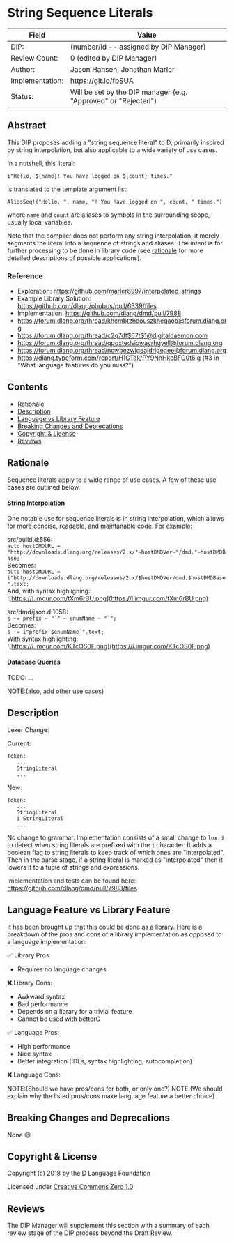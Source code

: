 # String Sequence Literals

| Field           | Value                                                           |
|-----------------|-----------------------------------------------------------------|
| DIP:            | (number/id -- assigned by DIP Manager)                          |
| Review Count:   | 0 (edited by DIP Manager)                                       |
| Author:         | Jason Hansen, Jonathan Marler                                   |
| Implementation: | https://git.io/fpSUA                                            |
| Status:         | Will be set by the DIP manager (e.g. "Approved" or "Rejected")  |

## Abstract

This DIP proposes adding a "string sequence literal" to D, primarily inspired
by string interpolation, but also applicable to a wide variety of use cases.

In a nutshell, this literal:

````
i"Hello, ${name}! You have logged on ${count} times."
````

is translated to the template argument list:

````
AliasSeq!("Hello, ", name, "! You have logged on ", count, " times.")
````

where `name` and `count` are aliases to symbols in the surrounding scope,
usually local variables.

Note that the compiler does not perform any string interpolation; it merely
segments the literal into a sequence of strings and aliases.  The intent is for
further processing to be done in library code (see [rationale](#rationale) for more detailed
descriptions of possible applications).

### Reference

- Exploration: https://github.com/marler8997/interpolated_strings
- Example Library Solution: https://github.com/dlang/phobos/pull/6339/files
- Implementation: https://github.com/dlang/dmd/pull/7988
- https://forum.dlang.org/thread/khcmbtzhoouszkheqaob@forum.dlang.org
- https://forum.dlang.org/thread/c2q7dt$67t$1@digitaldaemon.com
- https://forum.dlang.org/thread/qpuxtedsiowayrhgyell@forum.dlang.org
- https://forum.dlang.org/thread/ncwpezwlgeajdrigegee@forum.dlang.org
- https://dlang.typeform.com/report/H1GTak/PY9NhHkcBFG0t6ig (#3 in "What language features do you miss?")

## Contents
* [Rationale](#rationale)
* [Description](#description)
* [Language vs Library Feature](#language-feature-vs-library-feature)
* [Breaking Changes and Deprecations](#breaking-changes-and-deprecations)
* [Copyright & License](#copyright--license)
* [Reviews](#reviews)

## Rationale

Sequence literals apply to a wide range of use cases. A few of these use cases are outlined below.

#### String Interpolation
One notable use for sequence literals is in string interpolation, which allows for more concise, readable, and maintanable code. For example:


src/build.d:556:<br>
`auto hostDMDURL = "http://downloads.dlang.org/releases/2.x/"~hostDMDVer~"/dmd."~hostDMDBase;`<br>
Becomes:<br>
`auto hostDMDURL = i"http://downloads.dlang.org/releases/2.x/$hostDMDVer/dmd.$hostDMDBase".text;`<br>
And, with syntax highlighing:<br>
![https://i.imgur.com/tXm6rBU.png](https://i.imgur.com/tXm6rBU.png)


src/dmd/json.d:1058:<br>
``s ~= prefix ~ "`" ~ enumName ~ "`";``<br>
Becomes:<br>
``s ~= i"prefix`$enumName`".text;``<br>
With syntax highlighting:<br>
![https://i.imgur.com/KTcOS0F.png](https://i.imgur.com/KTcOS0F.png)


#### Database Queries
TODO: ...


NOTE:(also, add other use cases)


## Description

Lexer Change:

Current:

```
Token:
   ...
   StringLiteral
   ...
```
New:

```
Token:
   ...
   StringLiteral
   i StringLiteral
   ...
```

No change to grammar. Implementation consists of a small change to `lex.d` to detect when string literals are prefixed with the `i` character.  It adds a boolean flag to string literals to keep track of which ones are "interpolated".  Then in the parse stage, if a string literal is marked as "interpolated" then it lowers it to a tuple of strings and expressions.

Implementation and tests can be found here: https://github.com/dlang/dmd/pull/7988/files


## Language Feature vs Library Feature

It has been brought up that this could be done as a library. Here is a breakdown of the pros and cons of a library implementation as opposed to a language implementation:

:white_check_mark: Library Pros:
- Requires no language changes

:x: Library Cons:
- Awkward syntax
- Bad performance
- Depends on a library for a trivial feature
- Cannot be used with betterC


:white_check_mark: Language Pros:
- High performance
- Nice syntax
- Better integration (IDEs, syntax highlighting, autocompletion)

:x: Language Cons:

NOTE:(Should we have pros/cons for both, or only one?)
NOTE:(We should explain why the listed pros/cons make language feature a better choice)


## Breaking Changes and Deprecations
None :smile:

## Copyright & License

Copyright (c) 2018 by the D Language Foundation

Licensed under [Creative Commons Zero 1.0](https://creativecommons.org/publicdomain/zero/1.0/legalcode.txt)

## Reviews

The DIP Manager will supplement this section with a summary of each review stage
of the DIP process beyond the Draft Review.
